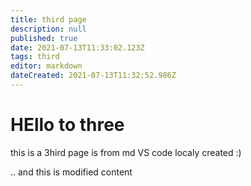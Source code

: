 ```yaml
---
title: third page
description: null
published: true
date: 2021-07-13T11:33:02.123Z
tags: third
editor: markdown
dateCreated: 2021-07-13T11:32:52.986Z
---
```


# HEllo to three

this is a 3hird page is from md VS code localy created :)

.. and this is modified content
